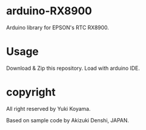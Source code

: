 # arduino-RX8900
Arduino library for EPSON's RTC RX8900.

# Usage
Download & Zip this repository.
Load with arduino IDE.

# copyright
All right reserved by Yuki Koyama.

Based on sample code by Akizuki Denshi, JAPAN.

